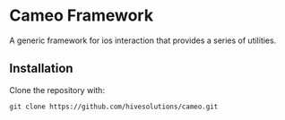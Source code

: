 # Cameo Framework

A generic framework for ios interaction that provides a series of utilities.

## Installation

Clone the repository with:

    git clone https://github.com/hivesolutions/cameo.git
